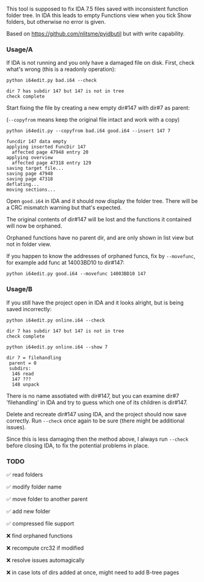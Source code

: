 This tool is supposed to fix IDA 7.5 files saved with inconsistent function folder tree. In IDA this leads to empty Functions view when you tick Show folders, but otherwise no error is given.

Based on https://github.com/nlitsme/pyidbutil but with write capability.

### Usage/A

If IDA is not running and you only have a damaged file on disk. First, check what's wrong (this is a readonly operation):

```
python i64edit.py bad.i64 --check

dir 7 has subdir 147 but 147 is not in tree
check complete
```

Start fixing the file by creating a new empty dir#147 with dir#7 as parent:

(`--copyfrom` means keep the original file intact and work with a copy)

```
python i64edit.py --copyfrom bad.i64 good.i64 --insert 147 7

funcdir 147 data empty
applying inserted FuncDir 147
  affected page 47948 entry 20
applying overview
  affected page 47318 entry 129
saving target file...
saving page 47948
saving page 47318
deflating...
moving sections...
```

Open `good.i64` in IDA and it should now display the folder tree. There will be a CRC mismatch warning but that's expected. 

The original contents of dir#147 will be lost and the functions it contained will now be orphaned.

Orphaned functions have no parent dir, and are only shown in list view but not in folder view.

If you happen to know the addresses of orphaned funcs, fix by `--movefunc`, for example add func at 14003BD10 to dir#147:

```
python i64edit.py good.i64 --movefunc 14003BD10 147
```

### Usage/B
If you still have the project open in IDA and it looks alright, but is being saved incorrectly:

```
python i64edit.py online.i64 --check

dir 7 has subdir 147 but 147 is not in tree
check complete

python i64edit.py online.i64 --show 7

dir 7 = filehandling
 parent = 0
 subdirs:
  146 read
  147 ???
  148 unpack
```

There is no name assotiated with dir#147, but you can examine dir#7 'filehandling' in IDA and try to guess which one of its children is dir#147.

Delete and recreate dir#147 using IDA, and the project should now save correctly. Run `--check` once again to be sure (there might be additional issues).

Since this is less damaging then the method above, I always run `--check` before closing IDA, to fix the potential problems in place.

### TODO

✅ read folders

✅ modify folder name

✅ move folder to another parent

✅ add new folder

✅ compressed file support

❌ find orphaned functions

❌ recompute crc32 if modified

❌ resolve issues automagically

❌ in case lots of dirs added at once, might need to add B-tree pages

